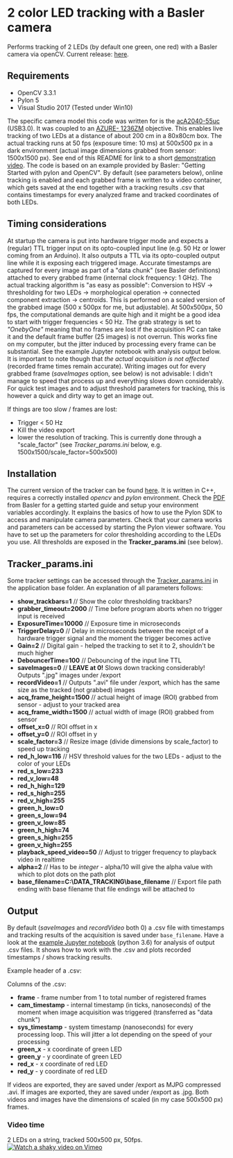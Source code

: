 # 2 color LED tracking with a Basler camera

Performs tracking of 2 LEDs (by default one green, one red) with a Basler camera via openCV.
Current release: [here](Tracker/Current%20version/x64/Release).

## Requirements
- OpenCV 3.3.1
- Pylon 5
- Visual Studio 2017
(Tested under Win10)

The specific camera model this code was written for is the [acA2040-55uc](https://www.baslerweb.com/en/products/cameras/area-scan-cameras/ace/aca2040-55uc/) (USB3.0).
It was coupled to an [AZURE- 1236ZM](http://www.azurephotonicsus.com/products/azure-1236ZM.html) objective. This enables live tracking of two LEDs at a distance of about 200 cm in a 80x80cm box. The actual tracking runs at 50 fps (exposure time: 10 ms) at 500x500 px in a dark environment (actual image dimensions grabbed from sensor: 1500x1500 px). See end of this README for link to a short [demonstration video](#video-time).
The code is based on an example provided by Basler: "Getting Started with pylon and OpenCV".
By default (see parameters below), online tracking is enabled and each grabbed frame is written to a video container, which gets saved at the end together with a tracking results .csv that contains timestamps for every analyzed frame and tracked coordinates of both LEDs.

## Timing considerations
At startup the camera is put into hardware trigger mode and expects a (regular) TTL trigger input on its opto-coupled input line (e.g. 50 Hz or lower coming from an Arduino). It also outputs a TTL via its opto-coupled output line while it is exposing each triggered image. Accurate timestamps are captured for every image as part of a "data chunk" (see Basler definitions) attached to every grabbed frame (internal clock frequency: 1 GHz).
The actual tracking algorithm is "as easy as possible": Conversion to HSV -> thresholding for two LEDs -> morphological operation -> connected component extraction -> centroids. This is performed on a scaled version of the grabbed image (500 x 500px for me, but adjustable).
At 500x500px, 50 fps, the computational demands are quite high and it might be a good idea to start with trigger frequencies < 50 Hz. The grab strategy is set to *"OnebyOne"* meaning that no frames are lost if the acquisition PC can take it and the default frame buffer (25 images) is not overrun. This works fine on my computer, but the jitter induced by processing every frame can be substantial. See the example Jupyter notebook with analysis output below. It is important to note though that *the actual acquisition is not affected* (recorded frame times remain accurate).
Writing images out for every grabbed frame (*saveImages* option, see below) is not advisable: I didn't manage to speed that process up and everything slows down considerably. For quick test images and to adjust threshold parameters for tracking, this is however a quick and dirty way to get an image out.

If things are too slow / frames are lost:
- Trigger < 50 Hz
- Kill the video export
- lower the resolution of tracking. This is currently done through a "scale_factor" (see *Tracker_params.ini* below, e.g. 1500x1500/scale_factor=500x500)

## Installation
The current version of the tracker can be found [here](Tracker/Current%20version).
It is written in C++, requires a correctly installed *opencv* and *pylon* environment. Check the [PDF](Tracker/AW00136801000_Getting_Started_with_pylon5_and_OpenCV.PDF) from Basler for a getting started guide and setup your environment variables accordingly. It explains the basics of how to use the Pylon SDK to access and manipulate camera parameters.
Check that your camera works and parameters can be accessed by starting the Pylon viewer software.
You have to set up the parameters for color thresholding according to the LEDs you use. All thresholds are exposed in the **Tracker_params.ini** (see below).

## Tracker_params.ini
Some tracker settings can be accessed through the [Tracker_params.ini](Tracker/Current%20version/x64/Release/Tracker_params.ini) in the application base folder. An explanation of all parameters follows:

- **show_trackbars=1** // Show the color thresholding trackbars?
- **grabber_timeout=2000** // Time before program aborts when no trigger input is received
- **ExposureTime=10000** // Exposure time in microseconds
- **TriggerDelay=0** // Delay in microseconds between the receipt of a hardware trigger signal and the moment the trigger becomes active
- **Gain=2** // Digital gain - helped the tracking to set it to 2, shouldn't be much higher
- **DebouncerTime=100** // Debouncing of the input line TTL
- **saveImages=0** // **LEAVE at 0!** Slows down tracking considerably! Outputs ".jpg" images under /export
- **recordVideo=1** // Outputs ".avi" file under /export, which has the same size as the tracked (not grabbed) images
- **acq_frame_height=1500** // actual height of image (ROI) grabbed from sensor - adjust to your tracked area
- **acq_frame_width=1500** // actual width of image (ROI) grabbed from sensor
- **offset_x=0** // ROI offset in x
- **offset_y=0** // ROI offset in y
- **scale_factor=3** // Resize image (divide dimensions by scale_factor) to speed up tracking
- **red_h_low=116** // HSV threshold values for the two LEDs - adjust to the color of your LEDs
- **red_s_low=233**
- **red_v_low=48**
- **red_h_high=129**
- **red_s_high=255**
- **red_v_high=255**
- **green_h_low=0**
- **green_s_low=94**
- **green_v_low=85**
- **green_h_high=74**
- **green_s_high=255**
- **green_v_high=255**
- **playback_speed_video=50** // Adjust to trigger frequency to playback video in realtime
- **alpha=2** // Has to be *integer* - alpha/10 will give the alpha value with which to plot dots on the path plot
- **base_filename=C:\DATA_TRACKING\base_filename** // Export file path ending with base filename that file endings will be attached to

## Output
By default (*saveImages* and *recordVideo* both 0) a .csv file with timestamps and tracking results of the acquisition is saved under `base_filename`.
Have a look at the [example Jupyter notebook](notebooks/Trackings_tests.ipynb) (python 3.6) for analysis of output .csv files. It shows how to work with the .csv and plots recorded timestamps / shows tracking results.

Example header of a .csv:

Columns of the .csv:
- **frame** - frame number from 1 to total number of registered frames
- **cam_timestamp** - internal timestamp (in ticks, nanoseconds) of the moment when image acquisition was triggered (transferred as "data chunk")
- **sys_timestamp** - system timestamp (nanoseconds) for every processing loop. This will jitter a lot depending on the speed of your processing  
- **green_x** - x coordinate of green LED
- **green_y** - y coordinate of green LED
- **red_x** - x coordinate of red LED
- **red_y** - y coordinate of red LED

If videos are exported, they are saved under /export as MJPG compressed .avi.
If images are exported, they are saved under /export as .jpg.
Both videos and images have the dimensions of scaled (in my case 500x500 px) frames.

### Video time
2 LEDs on a string, tracked 500x500 px, 50fps.
[![Watch a shaky video on Vimeo](https://i.imgur.com/EmlkPaM.png)](https://vimeo.com/245192287 "Little presentation on vimeo - Click to Watch!")

